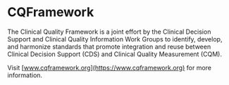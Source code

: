 # CQFramework

The Clinical Quality Framework is a joint effort by the Clinical Decision Support and Clinical Quality Information Work Groups to identify, develop, and harmonize standards that promote integration and reuse between Clinical Decision Support (CDS) and Clinical Quality Measurement (CQM).

Visit [www.cqframework.org](https://www.cqframework.org) for more information.
